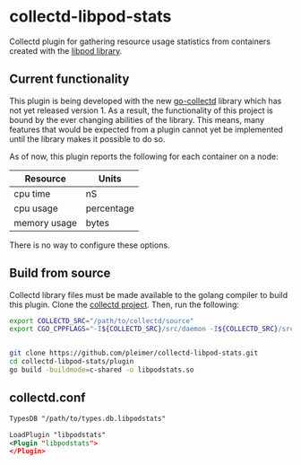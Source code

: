 # collectd-libpod-stats
Collectd plugin for gathering resource usage statistics from containers created with the [libpod library](https://github.com/containers/libpod). 

## Current functionality
This plugin is being developed with the new [go-collectd](https://github.com/collectd/go-collectd) library which has not yet released version 1. As a result, the functionality of this project is bound by the ever changing abilities of the library. This means, many features that would be expected from a plugin cannot yet be implemented until the library makes it possible to do so.

As of now, this plugin reports the following for each container on a node:

Resource | Units
---------- | ----------
cpu time | nS
cpu usage | percentage
memory usage | bytes

There is no way to configure these options.

## Build from source

Collectd library files must be made available to the golang compiler to build this plugin. Clone the [collectd project](https://github.com/collectd/collectd).
Then, run the following:

```bash
export COLLECTD_SRC="/path/to/collectd/source"
export CGO_CPPFLAGS="-I${COLLECTD_SRC}/src/daemon -I${COLLECTD_SRC}/src"


git clone https://github.com/pleimer/collectd-libpod-stats.git
cd collectd-libpod-stats/plugin
go build -buildmode=c-shared -o libpodstats.so
```

## collectd.conf

```xml
TypesDB "/path/to/types.db.libpodstats"

LoadPlugin "libpodstats"
<Plugin "libpodstats">
</Plugin>
```

